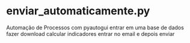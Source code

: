 # enviar_automaticamente.py

Automação de Processos com pyautogui
entrar em uma base de dados 
fazer download
calcular indicadores
entrar no email e depois enviar 

